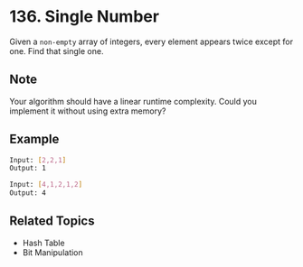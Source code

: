 # 136. Single Number

Given a `non-empty` array of integers, every element appears twice except for one. Find that single one.

## Note

Your algorithm should have a linear runtime complexity. Could you implement it without using extra memory?

## Example

```bash
Input: [2,2,1]
Output: 1
```

```bash
Input: [4,1,2,1,2]
Output: 4
```

## Related Topics

- Hash Table
- Bit Manipulation
